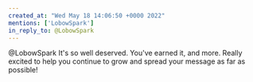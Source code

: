 ```yaml
---
created_at: "Wed May 18 14:06:50 +0000 2022"
mentions: ['LobowSpark']
in_reply_to: @LobowSpark
---
```


@LobowSpark It's so well deserved. You've earned it, and more. Really excited to help you continue to grow and spread your message as far as possible!